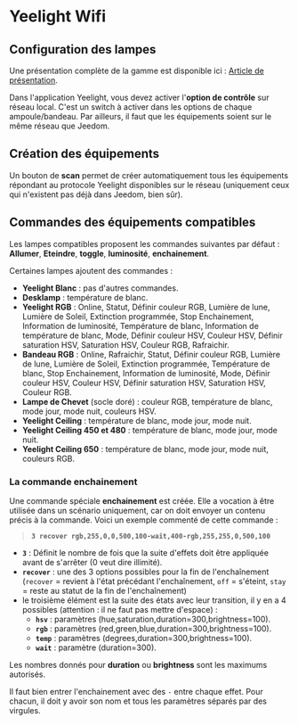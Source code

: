 # Yeelight Wifi

## Configuration des lampes

Une présentation complète de la gamme est disponible ici : [Article de présentation](https://lunarok-domotique.com/plugins-jeedom/xiaomi-home-jeedom/yeelight-xiaomi-wifi-lamp/).

Dans l'application Yeelight, vous devez activer l'**option de contrôle** sur réseau local. C'est un switch à activer dans les options de chaque ampoule/bandeau. Par ailleurs, il faut que les équipements soient sur le même réseau que Jeedom.

## Création des équipements

Un bouton de **scan** permet de créer automatiquement tous les équipements répondant au protocole Yeelight disponibles sur le réseau (uniquement ceux qui n'existent pas déjà dans Jeedom, bien sûr).

## Commandes des équipements compatibles

Les lampes compatibles proposent les commandes suivantes par défaut : **Allumer**, **Eteindre**, **toggle**, **luminosité**, **enchainement**.

Certaines lampes ajoutent des commandes :

* **Yeelight Blanc** : pas d'autres commandes.
* **Desklamp** : température de blanc.
* **Yeelight RGB** : Online, Statut, Définir couleur RGB, Lumière de lune, Lumière de Soleil, Extinction programmée, Stop Enchainement, Information de luminosité, Température de blanc, Information de température de blanc, Mode, Définir couleur HSV, Couleur HSV, Définir saturation HSV, Saturation HSV, Couleur RGB, Rafraichir.
* **Bandeau RGB** : Online, Rafraichir, Statut, Définir couleur RGB, Lumière de lune, Lumière de Soleil, Extinction programmée, Température de blanc, Stop Enchainement, Information de luminosité, Mode, Définir couleur HSV, Couleur HSV, Définir saturation HSV, Saturation HSV, Couleur RGB.
* **Lampe de Chevet** (socle doré) : couleur RGB, température de blanc, mode jour, mode nuit, couleurs HSV.
* **Yeelight Ceiling** : température de blanc, mode jour, mode nuit.
* **Yeelight Ceiling 450 et 480** : température de blanc, mode jour, mode nuit.
* **Yeelight Ceiling 650** : température de blanc, mode jour, mode nuit, couleurs RGB.

### La commande enchainement

Une commande spéciale **enchainement** est créée. Elle a vocation à être utilisée dans un scénario uniquement, car on doit envoyer un contenu précis à la commande.
Voici un exemple commenté de cette commande :

> **`3 recover rgb,255,0,0,500,100-wait,400-rgb,255,255,0,500,100`**

* **`3`** : Définit le nombre de fois que la suite d'effets doit être appliquée avant de s'arrêter (0 veut dire illimité).
* **`recover`** : une des 3 options possibles pour la fin de l'enchaînement (`recover` = revient à l'état précédant l'enchaînement, `off` = s'éteint, `stay` = reste au statut de la fin de l'enchaînement)
* le troisième élément est la suite des états avec leur transition, il y en a 4 possibles (attention : il ne faut pas mettre d'espace) :
  * **`hsv`** : paramètres (hue,saturation,duration=300,brightness=100).
  * **`rgb`** : paramètres (red,green,blue,duration=300,brightness=100).
  * **`temp`** : paramètres (degrees,duration=300,brightness=100).
  * **`wait`** : paramètre (duration=300).

Les nombres donnés pour **duration** ou **brightness** sont les maximums autorisés.

Il faut bien entrer l'enchainement avec des `-` entre chaque effet. Pour chacun, il doit y avoir son nom et tous les paramètres séparés par des virgules.
